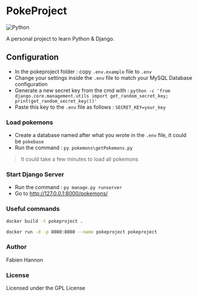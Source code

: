 # PokeProject

![Python](https://forthebadge.com/images/badges/made-with-python.svg)

A personal project to learn Python & Django.

## Configuration

- In the pokeproject folder : copy `.env.example` file to `.env` 
- Change your settings inside the `.env` file to match your MySQL Database configuration
- Generate a new secret key from the cmd with : `python -c 'from django.core.management.utils import get_random_secret_key; print(get_random_secret_key())' `
- Paste this key to the `.env` file as follows : `SECRET_KEY=your_key`

### Load pokemons

- Create a database named after what you wrote in the `.env` file, it could be `pokebase`
- Run the command : `py pokemons\getPokemons.py`
> It could take a few minutes to load all pokemons

### Start Django Server

- Run the command : `py manage.py runserver`
- Go to http://127.0.0.1:8000/pokemons/

### Useful commands

```sh
docker build -t pokeproject .
```

```sh
docker run -d -p 8080:8080 --name pokeproject pokeproject
```

### Author

Fabien Hannon

### License

Licensed under the GPL License
